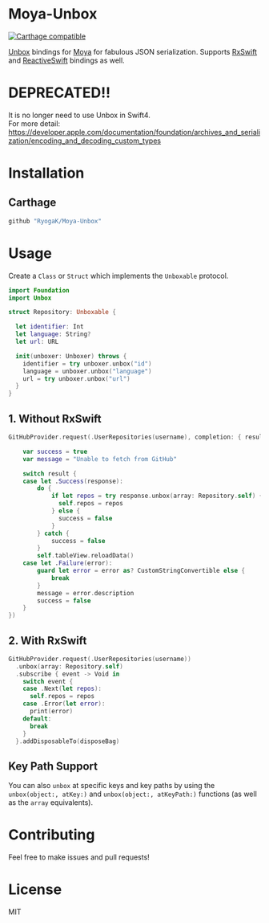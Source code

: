 Moya-Unbox
============
[![Carthage
compatible](https://img.shields.io/badge/Carthage-compatible-4BC51D.svg?style=flat)](https://github.com/Carthage/Carthage)

[Unbox](https://github.com/JohnSundell/Unbox) bindings for [Moya](https://github.com/Moya/Moya) for fabulous JSON serialization.
Supports [RxSwift](https://github.com/ReactiveX/RxSwift/) and [ReactiveSwift](https://github.com/ReactiveCocoa/ReactiveSwift/) bindings as well.

# DEPRECATED!!
It is no longer need to use Unbox in Swift4.   
For more detail: https://developer.apple.com/documentation/foundation/archives_and_serialization/encoding_and_decoding_custom_types

# Installation

## Carthage

```ruby
github "RyogaK/Moya-Unbox"
```

# Usage

Create a `Class` or `Struct` which implements the `Unboxable` protocol.

```swift
import Foundation
import Unbox

struct Repository: Unboxable {

  let identifier: Int
  let language: String?
  let url: URL

  init(unboxer: Unboxer) throws {
    identifier = try unboxer.unbox("id")
    language = unboxer.unbox("language")
    url = try unboxer.unbox("url")
  }
}
```

## 1. Without RxSwift


```swift
GitHubProvider.request(.UserRepositories(username), completion: { result in

    var success = true
    var message = "Unable to fetch from GitHub"

    switch result {
    case let .Success(response):
        do {
            if let repos = try response.unbox(array: Repository.self) {
              self.repos = repos
            } else {
              success = false
            }
        } catch {
            success = false
        }
        self.tableView.reloadData()
    case let .Failure(error):
        guard let error = error as? CustomStringConvertible else {
            break
        }
        message = error.description
        success = false
    }
})

```

## 2. With RxSwift

```swift
GitHubProvider.request(.UserRepositories(username))
  .unbox(array: Repository.self)
  .subscribe { event -> Void in
    switch event {
    case .Next(let repos):
      self.repos = repos
    case .Error(let error):
      print(error)
    default:
      break
    }
  }.addDisposableTo(disposeBag)
```

## Key Path Support

You can also `unbox` at specific keys and key paths by using the
`unbox(object:, atKey:)` and `unbox(object:, atKeyPath:)` functions (as well as
the `array` equivalents).

# Contributing

Feel free to make issues and pull requests!

# License

MIT
